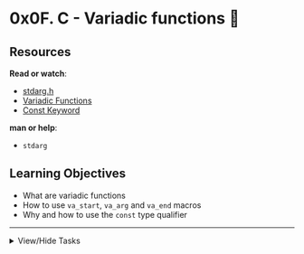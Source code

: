 # 0x0F. C - Variadic functions :speech_balloon:

## Resources

<p><strong>Read or watch</strong>:</p>

<ul>
<li><a href="https://en.wikipedia.org/wiki/Stdarg.h" title="stdarg.h" target="_blank">stdarg.h</a> </li>
<li><a href="https://www.gnu.org/software/libc/manual/html_node/Variadic-Functions.html" title="Variadic Functions" target="_blank">Variadic Functions</a> </li>
<li><a href="https://www.youtube.com/watch?v=1W4oyuOdXv8" title="Const Keyword" target="_blank">Const Keyword</a> </li>
</ul>

<!-- - [C - Variable Arguments](/rltoken/qaPJ-LRiEzLvPH6-F3SqJQ) 
- [Functions with Variable Argument Lists in C using va_list](/rltoken/wEciKT_uR-d9tQHwTWfbHg) -->

<p><strong>man or help</strong>:</p>

<ul>
<li><code>stdarg</code></li>
</ul>

## Learning Objectives

<ul>
<li>What are variadic functions</li>
<li>How to use <code>va_start</code>, <code>va_arg</code> and <code>va_end</code> macros</li>
<li>Why and how to use the <code>const</code> type qualifier</li>
</ul>

---

<details>

<summary>View/Hide Tasks</summary>

## TASKS

### 0. Beauty is variable, ugliness is constant
    
<p>Write a function that returns the sum of all its parameters.</p>

<ul>
<li>Prototype: <code>int sum_them_all(const unsigned int n, ...);</code></li>
<li>If <code>n == 0</code>, return <code>0</code></li>
</ul>

<pre><code>julien@ubuntu:~/0x0f. variadic functions$ cat 0-main.c
#include &lt;stdio.h&gt;
#include &quot;variadic_functions.h&quot;

/**
 * main - check the code
 *
 * Return: Always 0.
 */
int main(void)
{
    int sum;

    sum = sum_them_all(2, 98, 1024);
    printf(&quot;%d\n&quot;, sum);
    sum = sum_them_all(4, 98, 1024, 402, -1024);
    printf(&quot;%d\n&quot;, sum);    
    return (0);
}
julien@ubuntu:~/0x0f. variadic functions$ gcc -Wall -pedantic -Werror -Wextra -std=gnu89 0-main.c 0-sum_them_all.c -o a
julien@ubuntu:~/0x0f. variadic functions$ ./a 
1122
500
julien@ubuntu:~/0x0f. variadic functions$ 
</code></pre>

  </div>

[Answer](./0-sum_them_all.c)

---

  
### 1. To be is to be the value of a variable
  
<!-- Task Body -->
<p>Write a function that prints numbers, followed by a new line.</p>

<ul>
<li>Prototype: <code>void print_numbers(const char *separator, const unsigned int n, ...);</code></li>
<li>where <code>separator</code> is the string to be printed between numbers</li>
<li>and <code>n</code> is the number of integers passed to the function</li>
<li>You are allowed to use <code>printf</code></li>
<li>If <code>separator</code> is <code>NULL</code>, don&rsquo;t print it</li>
<li>Print a new line at the end of your function</li>
</ul>

<pre><code>julien@ubuntu:~/0x0f. variadic functions$ cat 1-main.c
#include &quot;variadic_functions.h&quot;

/**
 * main - check the code
 *
 * Return: Always 0.
 */
int main(void)
{
    print_numbers(&quot;, &quot;, 4, 0, 98, -1024, 402);
    return (0);
}
julien@ubuntu:~/0x0f. variadic functions$ gcc -Wall -pedantic -Werror -Wextra -std=gnu89 1-main.c 1-print_numbers.c -o b
julien@ubuntu:~/0x0f. variadic functions$ ./b
0, 98, -1024, 402
julien@ubuntu:~/0x0f. variadic functions$ 
</code></pre>

  </div>

[Answer](./1-print_numbers.c)

---

### 2. One woman&#39;s constant is another woman&#39;s variable
    
<!-- Task Body -->
<p>Write a function that prints strings, followed by a new line.</p>

<ul>
<li>Prototype: <code>void print_strings(const char *separator, const unsigned int n, ...);</code></li>
<li>where <code>separator</code> is the string to be printed between the strings</li>
<li>and <code>n</code> is the number of strings passed to the function</li>
<li>You are allowed to use <code>printf</code></li>
<li>If separator is NULL, don&rsquo;t print it</li>
<li>If one of the string is NULL, print <code>(nil)</code> instead</li>
<li>Print a new line at the end of your function</li>
</ul>

<pre><code>julien@ubuntu:~/0x0f. Variadic functions$ cat 2-main.c
#include &quot;variadic_functions.h&quot;

/**
 * main - check the code
 *
 * Return: Always 0.
 */
int main(void)
{
    print_strings(&quot;, &quot;, 2, &quot;Jay&quot;, &quot;Django&quot;);
    return (0);
}
julien@ubuntu:~/0x0f. Variadic functions$ gcc -Wall -pedantic -Werror -Wextra -std=gnu89 2-main.c 2-print_strings.c -o c
julien@ubuntu:~/0x0f. Variadic functions$ ./c 
Jay, Django
julien@ubuntu:~/0x0f. Variadic functions$ 
</code></pre>

  </div>

[Answer](./2-print_strings.c)

---

### 3. To be is a to be the value of a variable
    

<!-- Task Body -->
<p>Write a function that prints anything.</p>

<ul>
<li>Prototype: <code>void print_all(const char * const format, ...);</code></li>
<li>where <code>format</code> is a list of types of arguments passed to the function

<ul>
<li><code>c</code>: <code>char</code></li>
<li><code>i</code>: <code>integer</code></li>
<li><code>f</code>: <code>float</code></li>
<li><code>s</code>: <code>char *</code> (if the string is NULL, print <code>(nil)</code> instead</li>
<li>any other char should be ignored</li>
<li>see example</li>
</ul></li>
<li>You are not allowed to use <code>for</code>, <code>goto</code>, ternary operator, <code>else</code>, <code>do ... while</code></li>
<li>You can use a maximum of

<ul>
<li>2 <code>while</code> loops</li>
<li>2 <code>if</code></li>
</ul></li>
<li>You can declare a maximum of <code>9</code> variables</li>
<li>You are allowed to use <code>printf</code></li>
<li>Print a new line at the end of your function</li>
</ul>

<pre><code>julien@ubuntu:~/0x0f. Variadic functions$ cat 3-main.c
#include &quot;variadic_functions.h&quot;

/**
 * main - check the code
 *
 * Return: Always 0.
 */
int main(void)
{
    print_all(&quot;ceis&quot;, &#39;B&#39;, 3, &quot;stSchool&quot;);
    return (0);
}
julien@ubuntu:~/0x0f. Variadic functions$ gcc -Wall -pedantic -Werror -Wextra -std=gnu89 3-main.c 3-print_all.c -o d
julien@ubuntu:~/0x0f. Variadic functions$ ./d 
B, 3, stSchool
julien@ubuntu:~/0x0f. Variadic functions$ 
</code></pre>

  </div>

[Answer](./3-print_all.c)

---

<em>THE END</em>

</details>


